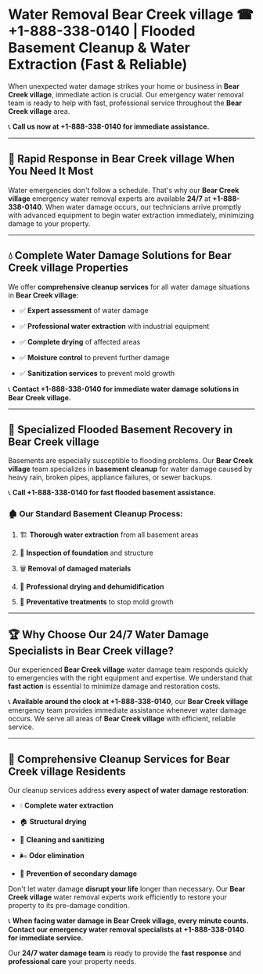 # Water Removal Bear Creek village ☎ +1-888-338-0140 | Flooded Basement Cleanup & Water Extraction (Fast & Reliable)

When unexpected water damage strikes your home or business in **Bear Creek village**, immediate action is crucial. Our emergency water removal team is ready to help with fast, professional service throughout the **Bear Creek village** area. 

📞 **Call us now at +1-888-338-0140 for immediate assistance.**
---
## 🚀 Rapid Response in Bear Creek village When You Need It Most
Water emergencies don't follow a schedule. That's why our **Bear Creek village** emergency water removal experts are available **24/7** at **+1-888-338-0140**. When water damage occurs, our technicians arrive promptly with advanced equipment to begin water extraction immediately, minimizing damage to your property.
---
## 💧 Complete Water Damage Solutions for Bear Creek village Properties
We offer **comprehensive cleanup services** for all water damage situations in **Bear Creek village**:
- ✅ **Expert assessment** of water damage  
- ✅ **Professional water extraction** with industrial equipment  
- ✅ **Complete drying** of affected areas  
- ✅ **Moisture control** to prevent further damage  
- ✅ **Sanitization services** to prevent mold growth  
📞 **Contact +1-888-338-0140 for immediate water damage solutions in Bear Creek village.**
---
## 🌊 Specialized Flooded Basement Recovery in Bear Creek village
Basements are especially susceptible to flooding problems. Our **Bear Creek village** team specializes in **basement cleanup** for water damage caused by heavy rain, broken pipes, appliance failures, or sewer backups. 
📞 **Call +1-888-338-0140 for fast flooded basement assistance.**
### 🏚️ Our Standard Basement Cleanup Process:
1. 🏗️ **Thorough water extraction** from all basement areas  
2. 🔎 **Inspection of foundation** and structure  
3. 🗑️ **Removal of damaged materials**  
4. 💨 **Professional drying and dehumidification**  
5. 🚫 **Preventative treatments** to stop mold growth  
---
## 🏆 Why Choose Our 24/7 Water Damage Specialists in Bear Creek village?
Our experienced **Bear Creek village** water damage team responds quickly to emergencies with the right equipment and expertise. We understand that **fast action** is essential to minimize damage and restoration costs.
📞 **Available around the clock at +1-888-338-0140**, our **Bear Creek village** emergency team provides immediate assistance whenever water damage occurs. We serve all areas of **Bear Creek village** with efficient, reliable service.
---
## 🧹 Comprehensive Cleanup Services for Bear Creek village Residents
Our cleanup services address **every aspect of water damage restoration**:
- 💧 **Complete water extraction**  
- 🏠 **Structural drying**  
- 🧼 **Cleaning and sanitizing**  
- 🌬️ **Odor elimination**  
- 🚫 **Prevention of secondary damage**  
Don't let water damage **disrupt your life** longer than necessary. Our **Bear Creek village** water removal experts work efficiently to restore your property to its pre-damage condition.
📞 **When facing water damage in Bear Creek village, every minute counts. Contact our emergency water removal specialists at +1-888-338-0140 for immediate service.**
Our **24/7 water damage team** is ready to provide the **fast response** and **professional care** your property needs.

